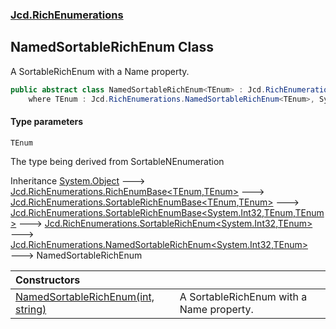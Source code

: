### [Jcd.RichEnumerations](Jcd.RichEnumerations.md 'Jcd.RichEnumerations')

## NamedSortableRichEnum<TEnum> Class

A SortableRichEnum with a Name property.

```csharp
public abstract class NamedSortableRichEnum<TEnum> : Jcd.RichEnumerations.NamedSortableRichEnum<int, TEnum>
    where TEnum : Jcd.RichEnumerations.NamedSortableRichEnum<TEnum>, System.IComparable<TEnum>
```
#### Type parameters

<a name='Jcd.RichEnumerations.NamedSortableRichEnum_TEnum_.TEnum'></a>

`TEnum`

The type being derived from SortableNEnumeration

Inheritance [System.Object](https://docs.microsoft.com/en-us/dotnet/api/System.Object 'System.Object') &#129106; [Jcd.RichEnumerations.RichEnumBase&lt;](Jcd.RichEnumerations.RichEnumBase_TEnumeration,TEnumeratedItem_.md 'Jcd.RichEnumerations.RichEnumBase<TEnumeration,TEnumeratedItem>')[TEnum](Jcd.RichEnumerations.NamedSortableRichEnum_TEnum_.md#Jcd.RichEnumerations.NamedSortableRichEnum_TEnum_.TEnum 'Jcd.RichEnumerations.NamedSortableRichEnum<TEnum>.TEnum')[,](Jcd.RichEnumerations.RichEnumBase_TEnumeration,TEnumeratedItem_.md 'Jcd.RichEnumerations.RichEnumBase<TEnumeration,TEnumeratedItem>')[TEnum](Jcd.RichEnumerations.NamedSortableRichEnum_TEnum_.md#Jcd.RichEnumerations.NamedSortableRichEnum_TEnum_.TEnum 'Jcd.RichEnumerations.NamedSortableRichEnum<TEnum>.TEnum')[&gt;](Jcd.RichEnumerations.RichEnumBase_TEnumeration,TEnumeratedItem_.md 'Jcd.RichEnumerations.RichEnumBase<TEnumeration,TEnumeratedItem>') &#129106; [Jcd.RichEnumerations.SortableRichEnumBase&lt;](Jcd.RichEnumerations.SortableRichEnumBase_TEnumeration,TEnumeratedItem_.md 'Jcd.RichEnumerations.SortableRichEnumBase<TEnumeration,TEnumeratedItem>')[TEnum](Jcd.RichEnumerations.NamedSortableRichEnum_TEnum_.md#Jcd.RichEnumerations.NamedSortableRichEnum_TEnum_.TEnum 'Jcd.RichEnumerations.NamedSortableRichEnum<TEnum>.TEnum')[,](Jcd.RichEnumerations.SortableRichEnumBase_TEnumeration,TEnumeratedItem_.md 'Jcd.RichEnumerations.SortableRichEnumBase<TEnumeration,TEnumeratedItem>')[TEnum](Jcd.RichEnumerations.NamedSortableRichEnum_TEnum_.md#Jcd.RichEnumerations.NamedSortableRichEnum_TEnum_.TEnum 'Jcd.RichEnumerations.NamedSortableRichEnum<TEnum>.TEnum')[&gt;](Jcd.RichEnumerations.SortableRichEnumBase_TEnumeration,TEnumeratedItem_.md 'Jcd.RichEnumerations.SortableRichEnumBase<TEnumeration,TEnumeratedItem>') &#129106; [Jcd.RichEnumerations.SortableRichEnumBase&lt;](Jcd.RichEnumerations.SortableRichEnumBase_TValue,TEnumeration,TEnumeratedItem_.md 'Jcd.RichEnumerations.SortableRichEnumBase<TValue,TEnumeration,TEnumeratedItem>')[System.Int32](https://docs.microsoft.com/en-us/dotnet/api/System.Int32 'System.Int32')[,](Jcd.RichEnumerations.SortableRichEnumBase_TValue,TEnumeration,TEnumeratedItem_.md 'Jcd.RichEnumerations.SortableRichEnumBase<TValue,TEnumeration,TEnumeratedItem>')[TEnum](Jcd.RichEnumerations.NamedSortableRichEnum_TEnum_.md#Jcd.RichEnumerations.NamedSortableRichEnum_TEnum_.TEnum 'Jcd.RichEnumerations.NamedSortableRichEnum<TEnum>.TEnum')[,](Jcd.RichEnumerations.SortableRichEnumBase_TValue,TEnumeration,TEnumeratedItem_.md 'Jcd.RichEnumerations.SortableRichEnumBase<TValue,TEnumeration,TEnumeratedItem>')[TEnum](Jcd.RichEnumerations.NamedSortableRichEnum_TEnum_.md#Jcd.RichEnumerations.NamedSortableRichEnum_TEnum_.TEnum 'Jcd.RichEnumerations.NamedSortableRichEnum<TEnum>.TEnum')[&gt;](Jcd.RichEnumerations.SortableRichEnumBase_TValue,TEnumeration,TEnumeratedItem_.md 'Jcd.RichEnumerations.SortableRichEnumBase<TValue,TEnumeration,TEnumeratedItem>') &#129106; [Jcd.RichEnumerations.SortableRichEnum&lt;](Jcd.RichEnumerations.SortableRichEnum_TValue,TEnum_.md 'Jcd.RichEnumerations.SortableRichEnum<TValue,TEnum>')[System.Int32](https://docs.microsoft.com/en-us/dotnet/api/System.Int32 'System.Int32')[,](Jcd.RichEnumerations.SortableRichEnum_TValue,TEnum_.md 'Jcd.RichEnumerations.SortableRichEnum<TValue,TEnum>')[TEnum](Jcd.RichEnumerations.NamedSortableRichEnum_TEnum_.md#Jcd.RichEnumerations.NamedSortableRichEnum_TEnum_.TEnum 'Jcd.RichEnumerations.NamedSortableRichEnum<TEnum>.TEnum')[&gt;](Jcd.RichEnumerations.SortableRichEnum_TValue,TEnum_.md 'Jcd.RichEnumerations.SortableRichEnum<TValue,TEnum>') &#129106; [Jcd.RichEnumerations.NamedSortableRichEnum&lt;](Jcd.RichEnumerations.NamedSortableRichEnum_TValue,TEnum_.md 'Jcd.RichEnumerations.NamedSortableRichEnum<TValue,TEnum>')[System.Int32](https://docs.microsoft.com/en-us/dotnet/api/System.Int32 'System.Int32')[,](Jcd.RichEnumerations.NamedSortableRichEnum_TValue,TEnum_.md 'Jcd.RichEnumerations.NamedSortableRichEnum<TValue,TEnum>')[TEnum](Jcd.RichEnumerations.NamedSortableRichEnum_TEnum_.md#Jcd.RichEnumerations.NamedSortableRichEnum_TEnum_.TEnum 'Jcd.RichEnumerations.NamedSortableRichEnum<TEnum>.TEnum')[&gt;](Jcd.RichEnumerations.NamedSortableRichEnum_TValue,TEnum_.md 'Jcd.RichEnumerations.NamedSortableRichEnum<TValue,TEnum>') &#129106; NamedSortableRichEnum<TEnum>

| Constructors | |
| :--- | :--- |
| [NamedSortableRichEnum(int, string)](Jcd.RichEnumerations.NamedSortableRichEnum_TEnum_.NamedSortableRichEnum(int,string).md 'Jcd.RichEnumerations.NamedSortableRichEnum<TEnum>.NamedSortableRichEnum(int, string)') | A SortableRichEnum with a Name property. |
